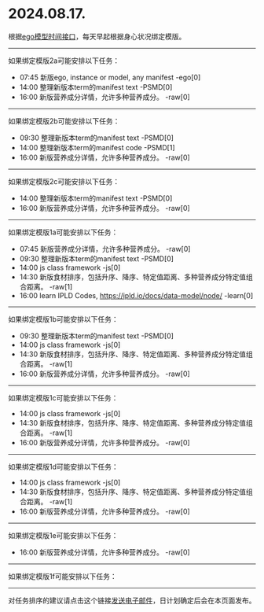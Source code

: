 # 2024.08.17.

根据[ego模型时间接口](https://gitee.com/hyg/blog/blob/master/timeflow.md)，每天早起根据身心状况绑定模版。

---
如果绑定模版2a可能安排以下任务：

- 07:45	新版ego, instance or model, any manifest -ego[0]
- 14:00	整理新版本term的manifest text -PSMD[0]
- 16:00	新版营养成分详情，允许多种营养成分。 -raw[0]

---
如果绑定模版2b可能安排以下任务：

- 09:30	整理新版本term的manifest text -PSMD[0]
- 14:00	整理新版本term的manifest code -PSMD[1]
- 16:00	新版营养成分详情，允许多种营养成分。 -raw[0]

---
如果绑定模版2c可能安排以下任务：

- 14:00	整理新版本term的manifest text -PSMD[0]
- 16:00	新版营养成分详情，允许多种营养成分。 -raw[0]

---
如果绑定模版1a可能安排以下任务：

- 07:45	新版营养成分详情，允许多种营养成分。 -raw[0]
- 09:30	整理新版本term的manifest text -PSMD[0]
- 14:00	js class framework -js[0]
- 14:30	新版食材排序，包括升序、降序、特定值距离、多种营养成分特定值组合距离。 -raw[1]
- 16:00	learn IPLD Codes, https://ipld.io/docs/data-model/node/ -learn[0]

---
如果绑定模版1b可能安排以下任务：

- 09:30	整理新版本term的manifest text -PSMD[0]
- 14:00	js class framework -js[0]
- 14:30	新版食材排序，包括升序、降序、特定值距离、多种营养成分特定值组合距离。 -raw[1]
- 16:00	新版营养成分详情，允许多种营养成分。 -raw[0]

---
如果绑定模版1c可能安排以下任务：

- 14:00	js class framework -js[0]
- 14:30	新版食材排序，包括升序、降序、特定值距离、多种营养成分特定值组合距离。 -raw[1]
- 16:00	新版营养成分详情，允许多种营养成分。 -raw[0]

---
如果绑定模版1d可能安排以下任务：

- 14:00	js class framework -js[0]
- 14:30	新版食材排序，包括升序、降序、特定值距离、多种营养成分特定值组合距离。 -raw[1]
- 16:00	新版营养成分详情，允许多种营养成分。 -raw[0]

---
如果绑定模版1e可能安排以下任务：

- 16:00	新版营养成分详情，允许多种营养成分。 -raw[0]

---
如果绑定模版1f可能安排以下任务：


---
对任务排序的建议请点击这个链接<a href="mailto:huangyg@mars22.com?subject=关于2024.08.17.任务排序的建议&body=date: 2024.08.17.%0D%0Afile: ../../blog/release/time/d.20240817.md%0D%0A---请勿修改邮件主题及以上内容---%0D%0A">发送电子邮件</a>，日计划确定后会在本页面发布。